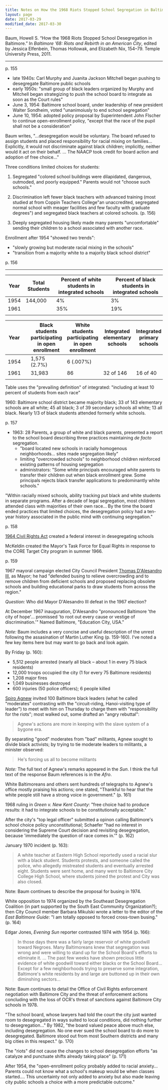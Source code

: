 ```yaml
---
title: Notes on How the 1968 Riots Stopped School Segregation in Baltimore
layout: page
date: 2017-03-29
modified_date: 2017-03-30
---
```


  Baum, Howell S. “How the 1968 Riots Stopped School Desegregation in Baltimore.” In *Baltimore ’68: Riots and Rebirth in an American City*, edited by Jessica Elfenbein, Thomas Hollowak, and Elizabeth Nix, 154–79. Temple University Press, 2011.

---

p. 155

- late 1940s: Carl Murphy and Juanita Jackson Mitchell began pushing to desegregate Baltimore public schools
- early 1950s: "small group of black leaders organized by Murphy and Mitchell began strategizing to push the school board to integrate as soon as the Court rules"
- June 3, 1954: Baltimore school board, under leadership of new president Walter Sondheim, voted "unanimoiusly to end school segregation"
- June 10, 1954: adopted policy proposal by Superintendent John FIscher to continue open-enrollment policy, "except that the race of the pupil shall not be a consideration"



Baum writes, "...desegregation would be voluntary. The board refused to assign students and placed responsibility for racial mixing on families... Explicitly, it would not discriminate against black children; implicitly, neither would it act on their behalf. ... The NAACP took credit for board action and adoption of free choice..."

Three conditions limited choices for students:

1. Segregated "colored school buildings were dilapidated, dangerous, outmoded, and poorly equipped." Parents would not "choose such schools."


2. Discrimination left fewer black teachers with advanced training (most studied at from Coppin Teachers College"an unaccredited, segregated normal school with meager facilities and few faculty with graduate degrees") and segregated black teachers at colored schools. (p. 156)
3. Deeply segregated housing likely made many parents "uncomfortable" sending their children to a school associated with another race.

Enrollment after 1954 "showed two trends":

- "slowly growing but moderate racial mixing in the schools"
- "transition from a majority white to a majority black school district"



p. 156

---

| Year | Total Students | Percent of white students in integrated schools | Percent of black students in integrated schools |
| ---- | -------------- | ---------------------------------------- | ---------------------------------------- |
| 1954 | 144,000        | 4%                                       | 3%                                       |
| 1961 |                | 35%                                      | 19%                                      |
|      |                |                                          |                                          |

| Year |      | Black students participating in open enrollment | White students participating in open enrollment | Integrated elementary schools | Integrated primary schools |
| ---- | ---- | ---------------------------------------- | ---------------------------------------- | ----------------------------- | -------------------------- |
| 1954 |      | 1,575 (2.7%)                             | 6 (.007%)                                |                               |                            |
| 1961 |      | 31,983                                   | 86                                       | 32 of 146                     | 16 of 40                   |
|      |      |                                          |                                          |                               |                            |

Table uses the "prevailing definition" of integrated: "including at least 10 percent of students from each race"

1960: Baltimore school district became majority black; 33 of 143 elementary schools are all white; 45 all black; 3 of 39 secondary schools all white; 13 all black. Nearly 1/3 of black students attended formerly white schools.

p. 157

- 1963: 28 Parents, a group of white and black parents, presented a report to the school board describing three practices maintaining *de facto* segregation.
  - "board located new schools in racially homogenous neighborhoods... sites made segregation likely"
  - limiting "overcrowded schools" to neighborhood children reinforced existing patterns of housing segregation
  - administrators: "Some white principals encouraged white parents to transfer their children out when black enrollment grew. Some principals rejects black transfer applications to predominantly white schools."



"Within racially mixed schools, ability tracking put black and white students in separate programs. After a decade of legal segregation, most children attended class with majorities of their own race... By the time the board ended practices that limited choices, the desegregation policy had a ten-year history associated in the public mind with continuing segregation."

p. 158

[1964 Civil Rights Act](https://en.wikipedia.org/wiki/1964_Civil_Rights_Act) created a federal interest in desegregating schools

McKeldin created the Mayor's Task Force for Equal Rights in response to the CORE Target City program in summer 1966.

p. 159

1967 mayoral campaign elected City Council President [Thomas D'Alesandro III](https://en.wikipedia.org/wiki/Thomas_D%27Alesandro_III), as Mayor; he had "defended busing to relieve overcrowding and to remove children from deficient schools and proposed replacing obsolete schools and building educational parks to draw students from across the region."

*Question:* Who did Mayor D'Alesandro III defeat in the 1967 election?

At December 1967 inauguration, D'Alesandro "pronounced Baltimore 'the city of hope'... promissed 'to root out every cause or vestige of discrimination.'" Named Baltimore, "Education City, USA."

*Note:* Baum includes a very concise and useful description of the unrest following the assasination of Martin Luther King (p. 159-160). I've noted a few key items here but may want to go back and look again.

By Friday (p. 160):

- 5,512 people arrested (nearly all black – about 1 in every 75 black residents)
- 12,000 troops occupied the city (1 for every 75 Baltimore residents)
- 1,208 major fires
- 1,049 businesses destroyed
- 600 injuries (50 police officers); 6 people killed

[Spiro Agnew](https://en.wikipedia.org/wiki/Spiro_Agnew) invited 100 Baltimore black leaders (what he called "moderates" contrasting with the "circuit-riding, Hanoi-visiting type of leader") to meet with him on Thursday to charge them with "responsibility for the riots"; most walked out, some drafted an "angry rebuttal":

> Agnew's actions are more in keeping with the slave system of a bygone era.

By separating "good" moderates from "bad" militants, Agnew sought to divide black activists; by trying to tie moderate leaders to militants, a minister observed:

> He's forcing us all to become militants

*Note:* The full text of Agnew's remarks appeared in the *Sun*. I think the full text of the response Baum references is in the *Afro*.

White Baltimoreans and others sent hundreds of telegraphs to Agnew's office mostly praising his actions; one stated, "Thankful to hear that the white people still have a strong voice in government." (p. 161)

1968 ruling in *Green v. New Kent County*: "free choice had to produce results: it had to integrate schools to be constitutionally acceptable."

After the city's "top legal officer" submitted a opinon calling Baltimore's school choice policy unconstitutional; Schaefer "had no interest in considering the Supreme Court decision and revisiting desegregation, because 'immediately the question of race comes in.'" (p. 162)

January 1970 incident (p. 163):

> A white teacher at Eastern High School reportedly used a racial slur with a black student. Students protests, and someone called the police, who allegedly mistreated students and eventually arrested eight. Students were sent home, and many went to Baltimore City College High School, where students joined the protest and City was also closed.



Note: Baum continues to describe the proposal for busing in 1974.

White opposition to 1974 organized by the Southeast Desegregation Coalition (in part supported by the South East Community Organization?); then City Council member Barbara Mikulski wrote a letter to the editor of the *East Baltimore Guide*: "I am totally opposed to forced cross-town busing." (p. 164)

Edgar Jones, *Evening Sun* reporter contrasted 1974 with 1954 (p. 166):

> In those days there was a fairly large reservoir of white goodwill toward Negroes. Many Baltimoreans knew that segregation was wrong and were willing to stand up for the School Board's efforts to eliminate it. ... The past few weeks have shown precious little evidence of white goodwill toward either blacks or the School Board... Except for a few neighborhoods trying to preserve some integration, Baltimore's white residents by and large are buttoned up in their own diminshing sectors...

Note: Baum continues to detail the Office of Civil Rights enforcement negotiation with Baltimore City and the threat of enforcement actions concluding with the loss of OCR's threat of sanctions against Baltimore City schools in 1978.

"The school board, whose lawyers had told the court the city just wanted room to desegregated in ways suited to local conditions, did nothing further to desegregation..." By 1982, "the board valued peace above much else, including desegregation. No one ever sued the school board to do more to desegregated. Baltimore stood out from most Southern districts and many big cities in this respect." (p. 170)

The "riots" did not cause the changes to school desegregation efforts "as catalyze and punctuate shifts already taking place" (p. 171)

After 1954, the "open-enrollment policy probably added to racial anxiety... Parents could not know what a school's makeup would be when classes started.... This uncertainty not only added to anxiety but also made leaving city public schools a choice with a more predictable outcome."